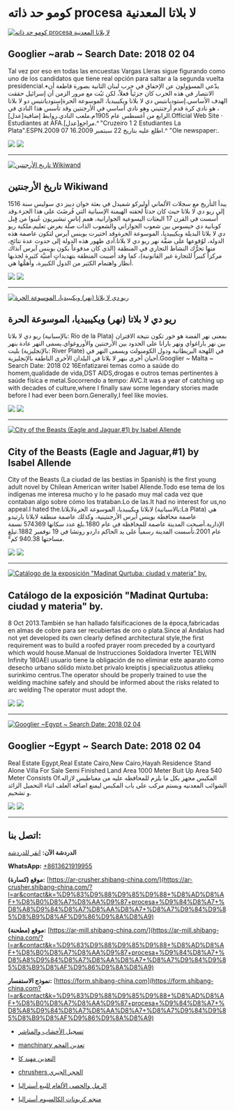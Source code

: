# كومو حد ذاته procesa لا بلاتا المعدنية

<a href="https://swt.shibang-china.com/?l=ar&img&k=%D9%83%D9%88%D9%85%D9%88+%D8%AD%D8%AF+%D8%B0%D8%A7%D8%AA%D9%87+procesa+%D9%84%D8%A7+%D8%A8%D9%84%D8%A7%D8%AA%D8%A7+%D8%A7%D9%84%D9%85%D8%B9%D8%AF%D9%86%D9%8A%D8%A9" target="_blank">![كومو حد ذاته procesa لا بلاتا المعدنية](http://static.shibang-china.com/all-800x300/1010.jpg)</a>

## Googlier ~arab ~ Search Date: 2018 02 04
Tal vez por eso en todas las encuestas Vargas Lleras sigue figurando como uno de los candidatos que tiene real opción para saltar a la segunda vuelta presidencial.•يدّعي المسؤولون عن الإخفاق في حرب لبنان الثانية بصورة قاطعة أن الانتصار في هذه الحرب كان جزئياً فعلاً، لكن ثبُت مع مرور الزمن أن إسرائيل حققت الهدف الأساسي.إستوديانتيس دي لا بلاتا ويكيبيديا، الموسوعة الحرةإستوديانتيس دو لا بلاتا ، هو نادي كرة قدم أرجنتيني وهو نادي أساسي في الأرجنتين وقد تأسس هذا النادي في الرابع من أغسطس عام 1905م.ملعب النادي.روابط إضافية[عدل].Official Web Site &middot; Estudiantes at AFA.مراجع[عدل].^ &quot;Cruzeiro 1 2 Estudiantes La Plata&quot;.ESPN.2009 07 16.اطلع عليه بتاريخ 22 سبتمبر 2009.^ &quot;Ole newspaper:.


<a href="https://whatsapp.shibangsoft.com/WhatsApp.php" target="_blank" title="WhatsApp">![](http://static.shibang-china.com/icon/whatsapp.png)</a> <a href="https://swt.shibang-china.com/?l=ar&icon&k=%D9%83%D9%88%D9%85%D9%88+%D8%AD%D8%AF+%D8%B0%D8%A7%D8%AA%D9%87+procesa+%D9%84%D8%A7+%D8%A8%D9%84%D8%A7%D8%AA%D8%A7+%D8%A7%D9%84%D9%85%D8%B9%D8%AF%D9%86%D9%8A%D8%A9" target="_blank">![](http://static.shibang-china.com/icon/chat-ar.png)</a>

---

<a href="https://swt.shibang-china.com/?l=ar&img&k=%D9%83%D9%88%D9%85%D9%88+%D8%AD%D8%AF+%D8%B0%D8%A7%D8%AA%D9%87+procesa+%D9%84%D8%A7+%D8%A8%D9%84%D8%A7%D8%AA%D8%A7+%D8%A7%D9%84%D9%85%D8%B9%D8%AF%D9%86%D9%8A%D8%A9" target="_blank">![تاريخ الأرجنتين Wikiwand](http://static.shibang-china.com/all-800x300/911.jpg)</a>

## تاريخ الأرجنتين Wikiwand
يبدأ التأريخ مع سجلات الألماني أوليركو شميدل في بعثة خوان دييز دي سوليس سنة 1516 إلى ريو دي لا بلاتا حيث كان حدثاً لحقته الهيمنة الإسبانية التي فُرضَتَ على هذا الجزء.وقد اُسست في القرن 17 البعثات اليسوعية الجوارانية، همم إناسٍ تبشيريون عُينوا من قٍبل كوبانية دي خيسوس بين شعوب الجواراني والشعوب الذات صلة بغرض تعليم.ملكية ريو دي لا بلاتا البديلة ويكيبيديا، الموسوعة الحرةوقد اختيرت بوينس آيرس لتكون عاصمة هذه الدولة، لوُقوعها على ضفَّة نهر ريو دي لا بلاتا.أدى ظهور هذه الدولة إلى حدوث عدة نتائج، منها تحرُّك النشاط التجاري في المنطقة (الذي كان مدفوعاً بكون بوينس آيرس آنذاك مركزاً كبيراً للتجارة غير القانونية)، كما وقد أصيبت المنطقة بتهديداتٍ أمنيَّة كثيرة لجذبها أنظار واهتمام الكثير من الدول الكبيرة، وأهمُّها هي.


<a href="https://whatsapp.shibangsoft.com/WhatsApp.php" target="_blank" title="WhatsApp">![](http://static.shibang-china.com/icon/whatsapp.png)</a> <a href="https://swt.shibang-china.com/?l=ar&icon&k=%D9%83%D9%88%D9%85%D9%88+%D8%AD%D8%AF+%D8%B0%D8%A7%D8%AA%D9%87+procesa+%D9%84%D8%A7+%D8%A8%D9%84%D8%A7%D8%AA%D8%A7+%D8%A7%D9%84%D9%85%D8%B9%D8%AF%D9%86%D9%8A%D8%A9" target="_blank">![](http://static.shibang-china.com/icon/chat-ar.png)</a>

---

<a href="https://swt.shibang-china.com/?l=ar&img&k=%D9%83%D9%88%D9%85%D9%88+%D8%AD%D8%AF+%D8%B0%D8%A7%D8%AA%D9%87+procesa+%D9%84%D8%A7+%D8%A8%D9%84%D8%A7%D8%AA%D8%A7+%D8%A7%D9%84%D9%85%D8%B9%D8%AF%D9%86%D9%8A%D8%A9" target="_blank">![ريو دي لا بلاتا (نهر) ويكيبيديا، الموسوعة الحرة](http://static.shibang-china.com/all-800x300/701.jpg)</a>

## ريو دي لا بلاتا (نهر) ويكيبيديا، الموسوعة الحرة
ريو دي لا بلاتا (بالإسبانية: Río de la Plata) بمعنى نهر الفضة هو خور تكون نتيجة الاقتران بين نهر باراغواي ونهر بارانا على الحدود بين الأرجنتين والأوروغواي.يسمى النهر عادة بنهر بليت (بالإنجليزية: River Plate) في اللهجة البريطانية ودول الكومنولث ويسمى النهر في أحيان أخرى بنهر لا بلاتا في البلدان الأخرى الناطقة بالإنجليزية.Googlier ~ Malta ~ Search Date: 2018 02 16Enfatizarei temas como a saúde do homem,qualidade de vida,DST AIDS,drogas e outros temas pertinentes à saúde física e metal.Socorrendo a tempo: AVC.It was a year of catching up with decades of culture,where I finally saw some legendary stories made before I had ever been born.Generally,I feel like movies.


<a href="https://whatsapp.shibangsoft.com/WhatsApp.php" target="_blank" title="WhatsApp">![](http://static.shibang-china.com/icon/whatsapp.png)</a> <a href="https://swt.shibang-china.com/?l=ar&icon&k=%D9%83%D9%88%D9%85%D9%88+%D8%AD%D8%AF+%D8%B0%D8%A7%D8%AA%D9%87+procesa+%D9%84%D8%A7+%D8%A8%D9%84%D8%A7%D8%AA%D8%A7+%D8%A7%D9%84%D9%85%D8%B9%D8%AF%D9%86%D9%8A%D8%A9" target="_blank">![](http://static.shibang-china.com/icon/chat-ar.png)</a>

---

<a href="https://swt.shibang-china.com/?l=ar&img&k=%D9%83%D9%88%D9%85%D9%88+%D8%AD%D8%AF+%D8%B0%D8%A7%D8%AA%D9%87+procesa+%D9%84%D8%A7+%D8%A8%D9%84%D8%A7%D8%AA%D8%A7+%D8%A7%D9%84%D9%85%D8%B9%D8%AF%D9%86%D9%8A%D8%A9" target="_blank">![City of the Beasts (Eagle and Jaguar,#1) by Isabel Allende](http://static.shibang-china.com/all-800x300/1442.jpg)</a>

## City of the Beasts (Eagle and Jaguar,#1) by Isabel Allende
City of the Beasts (La ciudad de las bestias in Spanish) is the first young adult novel by Chilean American writer Isabel Allende.Todo ese tema de los indígenas me interesa mucho y lo he pasado muy mal cada vez que contaban algo sobre cómo los trataban.Lo de las.It had no interest for us,no appeal.I hated the.لابلاتا ويكيبيديا، الموسوعة الحرةلابلاتا (بالاسبانية:La Plata) هي عاصمة محافظة بوينس أيرس الأرجنتينية، وكذلك عاصمة منطقة لابلاتا بارتيدو الإدارية.أصبحت المدينة عاصمة للمحافظة في عام 1880.بلغ عدد سكانها 574369 نسمة عام 2001.تأسست المدينة رسمياً على يد الحاكم داردو روتشا في 19 نوفمبر 1882.تبلغ مساحتها 940.38 كم².


<a href="https://whatsapp.shibangsoft.com/WhatsApp.php" target="_blank" title="WhatsApp">![](http://static.shibang-china.com/icon/whatsapp.png)</a> <a href="https://swt.shibang-china.com/?l=ar&icon&k=%D9%83%D9%88%D9%85%D9%88+%D8%AD%D8%AF+%D8%B0%D8%A7%D8%AA%D9%87+procesa+%D9%84%D8%A7+%D8%A8%D9%84%D8%A7%D8%AA%D8%A7+%D8%A7%D9%84%D9%85%D8%B9%D8%AF%D9%86%D9%8A%D8%A9" target="_blank">![](http://static.shibang-china.com/icon/chat-ar.png)</a>

---

<a href="https://swt.shibang-china.com/?l=ar&img&k=%D9%83%D9%88%D9%85%D9%88+%D8%AD%D8%AF+%D8%B0%D8%A7%D8%AA%D9%87+procesa+%D9%84%D8%A7+%D8%A8%D9%84%D8%A7%D8%AA%D8%A7+%D8%A7%D9%84%D9%85%D8%B9%D8%AF%D9%86%D9%8A%D8%A9" target="_blank">![Catálogo de la exposición &quot;Madinat Qurtuba: ciudad y materia&quot; by.](http://static.shibang-china.com/all-800x300/366.jpg)</a>

## Catálogo de la exposición &quot;Madinat Qurtuba: ciudad y materia&quot; by.
8 Oct 2013.También se han hallado falsificaciones de la época,fabricadas en almas de cobre para ser recubiertas de oro o plata.Since al Andalus had not yet developed its own clearly defined architectural style,the first requirement was to build a roofed prayer room preceded by a courtyard which would house.Manual de Instrucciones Soldadora Inverter TELWIN Infinity 180AEl usuario tiene la obligación de no eliminar este aparato como desecho urbano sólido mixto.bet privalo kreiptis į specializuotus atliekų surinkimo centrus.The operator should be properly trained to use the welding machine safely and should be informed about the risks related to arc welding The operator must adopt the.


<a href="https://whatsapp.shibangsoft.com/WhatsApp.php" target="_blank" title="WhatsApp">![](http://static.shibang-china.com/icon/whatsapp.png)</a> <a href="https://swt.shibang-china.com/?l=ar&icon&k=%D9%83%D9%88%D9%85%D9%88+%D8%AD%D8%AF+%D8%B0%D8%A7%D8%AA%D9%87+procesa+%D9%84%D8%A7+%D8%A8%D9%84%D8%A7%D8%AA%D8%A7+%D8%A7%D9%84%D9%85%D8%B9%D8%AF%D9%86%D9%8A%D8%A9" target="_blank">![](http://static.shibang-china.com/icon/chat-ar.png)</a>

---

<a href="https://swt.shibang-china.com/?l=ar&img&k=%D9%83%D9%88%D9%85%D9%88+%D8%AD%D8%AF+%D8%B0%D8%A7%D8%AA%D9%87+procesa+%D9%84%D8%A7+%D8%A8%D9%84%D8%A7%D8%AA%D8%A7+%D8%A7%D9%84%D9%85%D8%B9%D8%AF%D9%86%D9%8A%D8%A9" target="_blank">![Googlier ~Egypt ~ Search Date: 2018 02 04](http://static.shibang-china.com/all-800x300/231.jpg)</a>

## Googlier ~Egypt ~ Search Date: 2018 02 04
Real Estate Egypt,Real Estate Cairo,New Cairo,Hayah Residence Stand Alone Villa For Sale Semi Finished Land Area 1000 Meter Buit Up Area 540 Meter Consists Of.المكبس مجهز بكل ما يلزم للمحافظه عليه من مغناطيس لازاله الشوائب المعدنيه وبستم مركب على باب المكبس ليمنع اضافه العلف اثناء التحميل الزائد و تشحيم.

<a href="https://whatsapp.shibangsoft.com/WhatsApp.php" target="_blank" title="WhatsApp">![](http://static.shibang-china.com/icon/whatsapp.png)</a> <a href="https://swt.shibang-china.com/?l=ar&icon&k=%D9%83%D9%88%D9%85%D9%88+%D8%AD%D8%AF+%D8%B0%D8%A7%D8%AA%D9%87+procesa+%D9%84%D8%A7+%D8%A8%D9%84%D8%A7%D8%AA%D8%A7+%D8%A7%D9%84%D9%85%D8%B9%D8%AF%D9%86%D9%8A%D8%A9" target="_blank">![](http://static.shibang-china.com/icon/chat-ar.png)</a>

---
## اتصل بنا:

**الدردشة الآن:** [انقر للدردشة](https://swt.shibang-china.com?l=ar&contact&k=%D9%83%D9%88%D9%85%D9%88+%D8%AD%D8%AF+%D8%B0%D8%A7%D8%AA%D9%87+procesa+%D9%84%D8%A7+%D8%A8%D9%84%D8%A7%D8%AA%D8%A7+%D8%A7%D9%84%D9%85%D8%B9%D8%AF%D9%86%D9%8A%D8%A9)

**WhatsApp:**  [+8613621919955](https://whatsapp.shibangsoft.com/WhatsApp.php)

**موقع (كسارة):** [https://ar-crusher.shibang-china.com/](https://ar-crusher.shibang-china.com/?l=ar&contact&k=%D9%83%D9%88%D9%85%D9%88+%D8%AD%D8%AF+%D8%B0%D8%A7%D8%AA%D9%87+procesa+%D9%84%D8%A7+%D8%A8%D9%84%D8%A7%D8%AA%D8%A7+%D8%A7%D9%84%D9%85%D8%B9%D8%AF%D9%86%D9%8A%D8%A9)

**موقع (مطحنة):** [https://ar-mill.shibang-china.com/](https://ar-mill.shibang-china.com/?l=ar&contact&k=%D9%83%D9%88%D9%85%D9%88+%D8%AD%D8%AF+%D8%B0%D8%A7%D8%AA%D9%87+procesa+%D9%84%D8%A7+%D8%A8%D9%84%D8%A7%D8%AA%D8%A7+%D8%A7%D9%84%D9%85%D8%B9%D8%AF%D9%86%D9%8A%D8%A9)

**نموذج الاستفسار:** [https://form.shibang-china.com](https://form.shibang-china.com?l=ar&contact&k=%D9%83%D9%88%D9%85%D9%88+%D8%AD%D8%AF+%D8%B0%D8%A7%D8%AA%D9%87+procesa+%D9%84%D8%A7+%D8%A8%D9%84%D8%A7%D8%AA%D8%A7+%D8%A7%D9%84%D9%85%D8%B9%D8%AF%D9%86%D9%8A%D8%A9)

* [تسجيل الأخشاب والمناشر](../29/%D8%AA%D8%B3%D8%AC%D9%8A%D9%84%20%D8%A7%D9%84%D8%A3%D8%AE%D8%B4%D8%A7%D8%A8%20%D9%88%D8%A7%D9%84%D9%85%D9%86%D8%A7%D8%B4%D8%B1.md)

* [manchinary تعدين الفحم](../28/manchinary%20%D8%AA%D8%B9%D8%AF%D9%8A%D9%86%20%D8%A7%D9%84%D9%81%D8%AD%D9%85.md)

* [التعدين مهند كا](../28/%D8%A7%D9%84%D8%AA%D8%B9%D8%AF%D9%8A%D9%86%20%D9%85%D9%87%D9%86%D8%AF%20%D9%83%D8%A7.md)

* [chrushers الحجر الجيري](../29/chrushers%20%D8%A7%D9%84%D8%AD%D8%AC%D8%B1%20%D8%A7%D9%84%D8%AC%D9%8A%D8%B1%D9%8A.md)

* [الرمل والحصى الألغام للبيع أستراليا](../30/%D8%A7%D9%84%D8%B1%D9%85%D9%84%20%D9%88%D8%A7%D9%84%D8%AD%D8%B5%D9%89%20%D8%A7%D9%84%D8%A3%D9%84%D8%BA%D8%A7%D9%85%20%D9%84%D9%84%D8%A8%D9%8A%D8%B9%20%D8%A3%D8%B3%D8%AA%D8%B1%D8%A7%D9%84%D9%8A%D8%A7.md)

* [منجم كربونات الكالسيوم أستراليا](../27/%D9%85%D9%86%D8%AC%D9%85%20%D9%83%D8%B1%D8%A8%D9%88%D9%86%D8%A7%D8%AA%20%D8%A7%D9%84%D9%83%D8%A7%D9%84%D8%B3%D9%8A%D9%88%D9%85%20%D8%A3%D8%B3%D8%AA%D8%B1%D8%A7%D9%84%D9%8A%D8%A7.md)